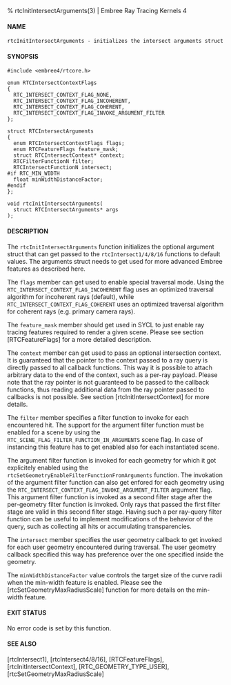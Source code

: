 % rtcInitIntersectArguments(3) | Embree Ray Tracing Kernels 4

#### NAME

    rtcInitIntersectArguments - initializes the intersect arguments struct

#### SYNOPSIS

    #include <embree4/rtcore.h>

    enum RTCIntersectContextFlags
    {
      RTC_INTERSECT_CONTEXT_FLAG_NONE,
      RTC_INTERSECT_CONTEXT_FLAG_INCOHERENT,
      RTC_INTERSECT_CONTEXT_FLAG_COHERENT,
      RTC_INTERSECT_CONTEXT_FLAG_INVOKE_ARGUMENT_FILTER
    };

    struct RTCIntersectArguments
    {
      enum RTCIntersectContextFlags flags;
      enum RTCFeatureFlags feature_mask;
      struct RTCIntersectContext* context;
      RTCFilterFunctionN filter;
      RTCIntersectFunctionN intersect;
    #if RTC_MIN_WIDTH
      float minWidthDistanceFactor;
    #endif
    };

    void rtcInitIntersectArguments(
      struct RTCIntersectArguments* args
    );

#### DESCRIPTION

The `rtcInitIntersectArguments` function initializes the optional
argument struct that can get passed to the `rtcIntersect1/4/8/16`
functions to default values. The arguments struct needs to get used
for more advanced Embree features as described here.

The `flags` member can get used to enable special traversal
mode. Using the `RTC_INTERSECT_CONTEXT_FLAG_INCOHERENT` flag uses an
optimized traversal algorithm for incoherent rays (default), while
`RTC_INTERSECT_CONTEXT_FLAG_COHERENT` uses an optimized traversal
algorithm for coherent rays (e.g. primary camera rays).

The `feature_mask` member should get used in SYCL to just enable ray
tracing features required to render a given scene. Please see section
[RTCFeatureFlags] for a more detailed description.

The `context` member can get used to pass an optional intersection
context. It is guaranteed that the pointer to the context passed to a
ray query is directly passed to all callback functions. This way it is
possible to attach arbitrary data to the end of the context, such as a
per-ray payload. Please note that the ray pointer is not guaranteed to
be passed to the callback functions, thus reading additional data from
the ray pointer passed to callbacks is not possible. See section
[rtcInitIntersectContext] for more details.

The `filter` member specifies a filter function to invoke for each
encountered hit. The support for the argument filter function must be
enabled for a scene by using the
`RTC_SCENE_FLAG_FILTER_FUNCTION_IN_ARGUMENTS` scene flag. In case of
instancing this feature has to get enabled also for each instantiated
scene.

The argument filter function is invoked for each geometry for which it
got explicitely enabled using the
`rtcSetGeometryEnableFilterFunctionFromArguments` function. The
invokation of the argument filter function can also get enfored for
each geometry using the
`RTC_INTERSECT_CONTEXT_FLAG_INVOKE_ARGUMENT_FILTER` argument
flag. This argument filter function is invoked as a second filter
stage after the per-geometry filter function is invoked. Only rays
that passed the first filter stage are valid in this second filter
stage. Having such a per ray-query filter function can be useful to
implement modifications of the behavior of the query, such as
collecting all hits or accumulating transparencies.

The `intersect` member specifies the user geometry callback to get
invoked for each user geometry encountered during traversal. The user
geometry callback specified this way has preference over the one
specified inside the geometry.

The `minWidthDistanceFactor` value controls the target size of the
curve radii when the min-width feature is enabled. Please see the
[rtcSetGeometryMaxRadiusScale] function for more details on the
min-width feature.


#### EXIT STATUS

No error code is set by this function.

#### SEE ALSO

[rtcIntersect1], [rtcIntersect4/8/16],
[RTCFeatureFlags], [rtcInitIntersectContext], [RTC_GEOMETRY_TYPE_USER], [rtcSetGeometryMaxRadiusScale]
